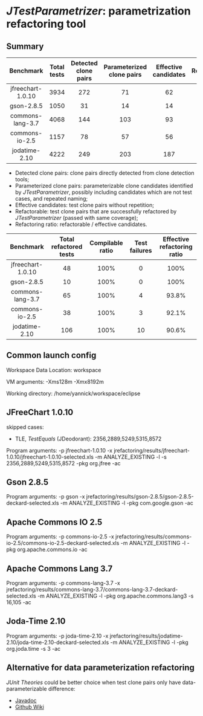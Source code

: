 # *JTestParametrizer*: parametrization refactoring tool

## Summary

|       Benchmark   | Total tests | Detected clone pairs | Parameterized clone pairs |Effective candidates | Refactorable | Refactoring ratio |
|:-----------------:|:-----------:|:--------------------:|:-------------------------:|:-------------------:|:------------:|:-----------------:|
| jfreechart-1.0.10 |     3934    |         272          |           71              |          62         |      48      |        77.4%      |
| gson-2.8.5        |     1050    |          31          |           14              |          14         |      10      |        71.4%      |
| commons-lang-3.7  |     4068    |         144          |          103              |          93         |      65      |        69.9%      |
| commons-io-2.5    |     1157    |          78          |           57              |          56         |      38      |        67.9%      |
| jodatime-2.10     |     4222    |         249          |          203              |         187         |     106      |        56.7%      |

- Detected clone pairs: clone pairs directly detected from clone detection tools;
- Parameterized clone pairs: parameterizable clone candidates identified by *JTestParametrizer*, possibly including candidates which are not test cases, and repeated naming;
- Effective candidates: test clone pairs without repetition;
- Refactorable: test clone pairs that are successfully refactored by *JTestParametrizer* (passed with same coverage);
- Refactoring ratio: refactorable / effective candidates.


|     Benchmark     | Total refactored tests | Compilable ratio | Test failures | Effective refactoring ratio |
|:-----------------:|:----------------------:|:----------------:|:-------------:|:---------------------------:|
| jfreechart-1.0.10 |          48            |       100%       |      0        |            100%             |
| gson-2.8.5        |          10            |       100%       |      0        |            100%             |
| commons-lang-3.7  |          65            |       100%       |      4        |            93.8%            |
| commons-io-2.5    |          38            |       100%       |      3        |            92.1%            |
| jodatime-2.10     |         106            |       100%       |     10        |            90.6%            |


## Common launch config

Workspace Data Location:
workspace

VM arguments: 
-Xms128m -Xmx8192m

Working directory:
/home/yannick/workspace/eclipse

## JFreeChart 1.0.10

skipped cases:
- TLE, *TestEquals* (JDeodorant): 2356,2889,5249,5315,8572

<!---
- repeated refactoring (JDeodorant): 7821
- no method parameter mapping (JDeodorant): 8816
- private field access in different files: 1674,3715
- not test code: 8097
--->

Program arguments:
-p jfreechart-1.0.10
-x jrefactoring/results/jfreechart-1.0.10/jfreechart-1.0.10-selected.xls
-m ANALYZE_EXISTING
-l
-s 2356,2889,5249,5315,8572
-pkg org.jfree
-ac

## Gson 2.8.5

Program arguments:
-p gson
-x jrefactoring/results/gson-2.8.5/gson-2.8.5-deckard-selected.xls
-m ANALYZE_EXISTING 
-l
-pkg com.google.gson
-ac

## Apache Commons IO 2.5

Program arguments:
-p commons-io-2.5
-x jrefactoring/results/commons-io-2.5/commons-io-2.5-deckard-selected.xls
-m ANALYZE_EXISTING 
-l
-pkg org.apache.commons.io
-ac

## Apache Commons Lang 3.7

Program arguments:
-p commons-lang-3.7
-x jrefactoring/results/commons-lang-3.7/commons-lang-3.7-deckard-selected.xls
-m ANALYZE_EXISTING 
-l
-pkg org.apache.commons.lang3
-s 16,105
-ac

## Joda-Time 2.10

Program arguments:
-p joda-time-2.10
-x jrefactoring/results/jodatime-2.10/joda-time-2.10-deckard-selected.xls
-m ANALYZE_EXISTING 
-l
-pkg org.joda.time
-s 3
-ac

## Alternative for data parameterization refactoring

*JUnit Theories* could be better choice when test clone pairs only have data-parameterizable difference:

- [Javadoc](https://junit.org/junit4/javadoc/4.12/org/junit/experimental/theories/Theories.html)
- [Github Wiki](https://github.com/junit-team/junit4/wiki/theories)
